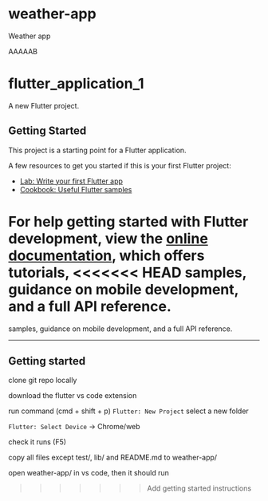 # weather-app
Weather app

AAAAAB

# flutter_application_1

A new Flutter project.

## Getting Started

This project is a starting point for a Flutter application.

A few resources to get you started if this is your first Flutter project:

- [Lab: Write your first Flutter app](https://docs.flutter.dev/get-started/codelab)
- [Cookbook: Useful Flutter samples](https://docs.flutter.dev/cookbook)

For help getting started with Flutter development, view the
[online documentation](https://docs.flutter.dev/), which offers tutorials,
<<<<<<< HEAD
samples, 
guidance on mobile development, and a full API reference.
=======
samples, guidance on mobile development, and a full API reference.



___


## Getting started


clone git repo locally


download the flutter vs code extension

run command (cmd + shift + p)
`Flutter: New Project`
select a new folder

`Flutter: Select Device` -> Chrome/web

check it runs (F5)

copy all files except test/, lib/ and README.md to weather-app/

open weather-app/ in vs code, then it should run




>>>>>>> Add getting started instructions
